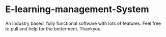 # E-learning-management-System
An industry based, fully functional software with lots of features. Feel free to pull and help for the betterment. Thankyou.
